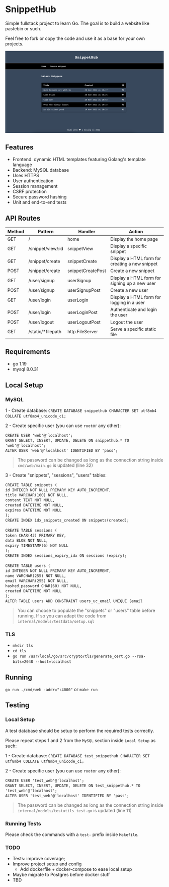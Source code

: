# SnippetHub
Simple fullstack project to learn Go. The goal is to build a website like pastebin or such.

Feel free to fork or copy the code and use it as a base for your own projects.

![homepage](/images/homepage.png "Snippethub homepage")

## Features

- Frontend: dynamic HTML templates featuring Golang's template language
- Backend: MySQL database
- Uses HTTPS
- User authentication
- Session management
- CSRF protection
- Secure password hashing
- Unit and end-to-end tests

## API Routes

| Method | Pattern | Handler | Action |
| ----------- | ----------- | ----------- | ----------- |
| GET | / | home | Display the home page |
| GET | /snippet/view/:id | snippetView | Display a specific snippet |
| GET | /snippet/create | snippetCreate | Display a HTML form for creating a new snippet |
| POST | /snippet/create | snippetCreatePost | Create a new snippet |
| GET | /user/signup | userSignup | Display a HTML form for signing up a new user |
| POST | /user/signup | userSignupPost | Create a new user |
| GET | /user/login | userLogin | Display a HTML form for logging in a user |
| POST | /user/login | userLoginPost | Authenticate and login the user |
| POST | /user/logout | userLogoutPost | Logout the user |
| GET | /static/*filepath | http.FileServer | Serve a specific static file |

## Requirements
- go 1.19
- mysql 8.0.31

## Local Setup
### MySQL
1 - Create database: `CREATE DATABASE snippethub CHARACTER SET utf8mb4 COLLATE utf8mb4_unicode_ci;`

2 - Create specific user (you can use `root`or any other):
```
CREATE USER 'web'@'localhost';
GRANT SELECT, INSERT, UPDATE, DELETE ON snippethub.* TO 'web'@'localhost';
ALTER USER 'web'@'localhost' IDENTIFIED BY 'pass';
```
> The password can be changed as long as the connection string inside `cmd/web/main.go` is updated (line 32)

3 - Create "snippets", "sessions", "users" tables:
```
CREATE TABLE snippets (
id INTEGER NOT NULL PRIMARY KEY AUTO_INCREMENT,
title VARCHAR(100) NOT NULL,
content TEXT NOT NULL,
created DATETIME NOT NULL,
expires DATETIME NOT NULL
);
CREATE INDEX idx_snippets_created ON snippets(created);

CREATE TABLE sessions (
token CHAR(43) PRIMARY KEY,
data BLOB NOT NULL,
expiry TIMESTAMP(6) NOT NULL
);
CREATE INDEX sessions_expiry_idx ON sessions (expiry);

CREATE TABLE users (
id INTEGER NOT NULL PRIMARY KEY AUTO_INCREMENT,
name VARCHAR(255) NOT NULL,
email VARCHAR(255) NOT NULL,
hashed_password CHAR(60) NOT NULL,
created DATETIME NOT NULL
);
ALTER TABLE users ADD CONSTRAINT users_uc_email UNIQUE (email
```
> You can choose to populate the "snippets" or "users" table before running. If so you can adapt the code from `internal/models/testdata/setup.sql`
### TLS
- `mkdir tls`
- `cd tls`
- `go run /usr/local/go/src/crypto/tls/generate_cert.go --rsa-bits=2048 --host=localhost`

## Running
`go run ./cmd/web -addr=":4000"` or `make run`

## Testing

### Local Setup
A test database should be setup to perform the required tests correctly.

Please repeat steps 1 and 2 from the `MySQL` section inside `Local Setup` as such:

1 - Create database: `CREATE DATABASE test_snippethub CHARACTER SET utf8mb4 COLLATE utf8mb4_unicode_ci;`

2 - Create specific user (you can use `root`or any other):
```
CREATE USER 'test_web'@'localhost';
GRANT SELECT, INSERT, UPDATE, DELETE ON test_snippethub.* TO 'test_web'@'localhost';
ALTER USER 'test_web'@'localhost' IDENTIFIED BY 'pass';
```
> The password can be changed as long as the connection string inside `internal/models/testutils_test.go` is updated (line 11)

### Running Tests
Please check the commands with a `test-` prefix inside `Makefile`.

### TODO
- Tests: improve coverage;
- Improve project setup and config
  - Add dockerfile + docker-compose to ease local setup
- Maybe migrate to Postgres before docker stuff
- TBD